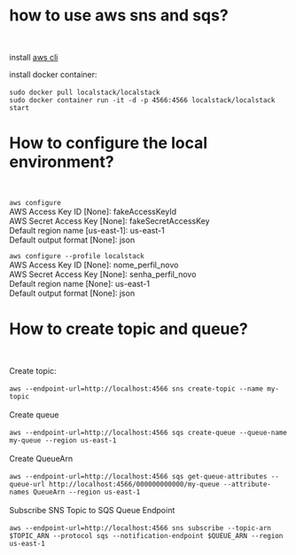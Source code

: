 

<h1>how to use aws sns and sqs?</h1>
<br />
<p>
install <a href="https://docs.aws.amazon.com/cli/latest/userguide/getting-started-install.html" title="aws cli">aws cli</a> 
<br />

install docker container:<br /><br/>
`sudo docker pull localstack/localstack`<br />
`sudo docker container run -it -d -p 4566:4566 localstack/localstack start`<br />


<h1>How to configure the local environment?</h1><br />

`aws configure`<br />
	AWS Access Key ID [None]: fakeAccessKeyId <br />
	AWS Secret Access Key [None]: fakeSecretAccessKey<br />
	Default region name [us-east-1]: us-east-1<br />
	Default output format [None]: json<br />
    

`aws configure --profile localstack`<br />
	AWS Access Key ID [None]: nome_perfil_novo<br />
	AWS Secret Access Key [None]: senha_perfil_novo<br />
	Default region name [None]: us-east-1<br />
	Default output format [None]: json<br />
</p>
<p>
<h1>How to create topic and queue?</h1><br />

Create topic:<br/><br/>
`aws --endpoint-url=http://localhost:4566 sns create-topic --name my-topic`
<br /><br/>
Create queue
<br /><br/>
`aws --endpoint-url=http://localhost:4566 sqs create-queue --queue-name my-queue --region us-east-1`
<br /><br/>
Create QueueArn
<br /><br/>
`aws --endpoint-url=http://localhost:4566 sqs get-queue-attributes --queue-url http://localhost:4566/000000000000/my-queue --attribute-names QueueArn --region us-east-1`
<br /><br/>
Subscribe SNS Topic to SQS Queue Endpoint
<br /><br/>
`aws --endpoint-url=http://localhost:4566 sns subscribe --topic-arn $TOPIC_ARN --protocol sqs --notification-endpoint $QUEUE_ARN --region us-east-1`
</p>